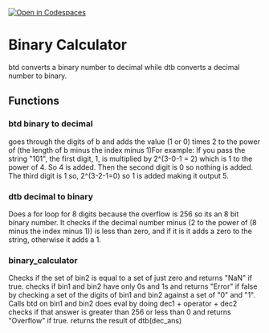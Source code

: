 [![Open in Codespaces](https://classroom.github.com/assets/launch-codespace-2972f46106e565e64193e422d61a12cf1da4916b45550586e14ef0a7c637dd04.svg)](https://classroom.github.com/open-in-codespaces?assignment_repo_id=17650013)
# Binary Calculator
btd converts a binary number to decimal while dtb converts a decimal number to binary.

## Functions

### btd binary to decimal
goes through the digits of b and adds the value (1 or 0) times 2 to the power of (the length of b minus the index minus 1)For example: If you pass the string "101", the first digit, 1, is multiplied by 2^(3-0-1 = 2) which is 1 to the power of 4. So 4 is added. Then the second digit is 0 so nothing is added. The third digit is 1 so, 2^(3-2-1=0) so 1 is added making it output 5.

### dtb decimal to binary
Does a for loop for 8 digits because the overflow is 256 so its an 8 bit binary number. It checks if the decimal number minus (2 to the power of (8 minus the index minus 1)) is less than zero, and if it is it adds a zero to the string, otherwise it adds a 1. 

### binary\_calculator
Checks if the set of bin2 is equal to a set of just zero and returns "NaN" if true.
checks if bin1 and bin2 have only 0s and 1s and returns "Error" if false by checking a set of the digits of bin1 and bin2 against a set of "0" and "1".
Calls btd on bin1 and bin2 does eval by doing dec1 + operator + dec2
checks if that answer is greater than 256 or less than 0 and returns "Overflow" if true.
returns the result of dtb(dec\_ans)

<!--

The following requirements must be met to receive full credit on this assignment. The calculator must handle binary arithmetic operations accurately while following proper error handling procedures and output formatting guidelines.

- Your solution must have a well-written and thorough README file.
- The solution must be implemented as a function called `binary_calculator()` with three parameters:
    - `bin1` - A string parameter representing the first binary number to be used in the calculation. Must contain only 0s and 1s.
    - `bin2` - A string parameter representing the second binary number to be used in the calculation. Must contain only 0s and 1s.
    - `operator` - A string containing one of the following arithmetic operators: `'+'`, `'-'`, `'*'`, or `'/'`
- Do not use Python's built-in `bin()` function.
- Implement your own binary-to-decimal and decimal-to-binary conversion logic.
- All binary inputs and outputs should be strings.
- Handle division by zero by returning `"NaN"`
- Handle decimal numbers by rounding down to the nearest whole number (flooring).
- Return `"Error"` for invalid binary inputs (containing characters other than `0` and `1`)
- Return `"Overflow"` for any operations that overflow (i.e. negative numbers, numbers greater than 8-bits).
- Outputs must be returned as 8-bit numbers (padded with leading zeros if necessary). For example, the decimal number `5` should be returned as `"00000101"` .

Your solution will be tested against various test cases including edge cases, invalid inputs, and all four arithmetic operations.

 -->
